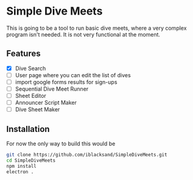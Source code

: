 # Simple Dive Meets

This is going to be a tool to run basic dive meets, where a very complex program isn't needed. It is not very functional at the moment.

## Features 

- [x] Dive Search
- [ ] User page where you can edit the list of dives
- [ ] import google forms results for sign-ups
- [ ] Sequential Dive Meet Runner
- [ ] Sheet Editor
- [ ] Announcer Script Maker
- [ ] Dive Sheet Maker

## Installation

For now the only way to build this would be

```bash
git clone https://github.com/iblacksand/SimpleDiveMeets.git
cd SimpleDiveMeets
npm install
electron .
```
